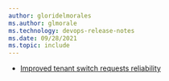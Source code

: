 ```yaml
---
author: gloridelmorales
ms.author: glmorale
ms.technology: devops-release-notes
ms.date: 09/28/2021
ms.topic: include
---
```


- [Improved tenant switch requests reliability](#improved-tenant-switch-requests-reliability)